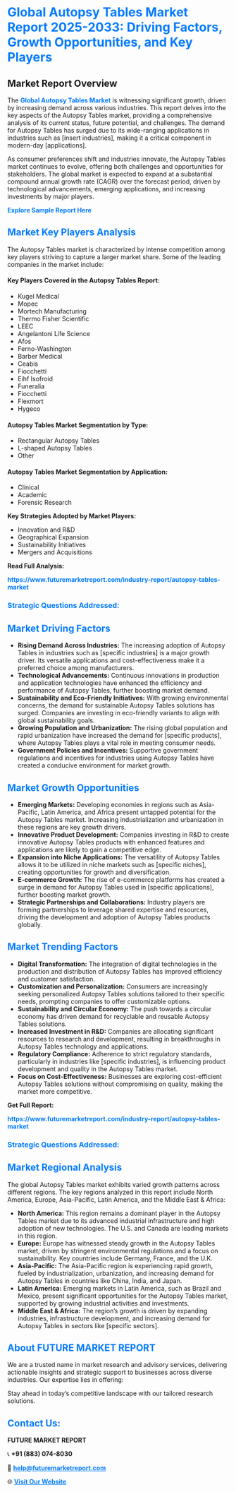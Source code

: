 <h1 style="color: #007BFF;">Global Autopsy Tables Market Report 2025-2033: Driving Factors, Growth Opportunities, and Key Players</h1>

<section id="overview">
<h2>Market Report Overview</h2>
<p>The <a href="https://www.futuremarketreport.com/industry-report/autopsy-tables-market" style="color: #007BFF; text-decoration: none;"><strong>Global Autopsy Tables Market</strong></a> is witnessing significant growth, driven by increasing demand across various industries. This report delves into the key aspects of the Autopsy Tables market, providing a comprehensive analysis of its current status, future potential, and challenges. The demand for Autopsy Tables has surged due to its wide-ranging applications in industries such as [insert industries], making it a critical component in modern-day [applications].</p>
<p>As consumer preferences shift and industries innovate, the Autopsy Tables market continues to evolve, offering both challenges and opportunities for stakeholders. The global market is expected to expand at a substantial compound annual growth rate (CAGR) over the forecast period, driven by technological advancements, emerging applications, and increasing investments by major players.</p>
</section>

<section id="overview">
<p><a href="https://www.futuremarketreport.com/request-sample/reportId=51755" style="color: #007BFF; text-decoration: none;"><strong>Explore Sample Report Here</strong></a></p>
</section>

<section id="key-players">
<h2 style="color: #007BFF;">Market Key Players Analysis</h2>
<p>The Autopsy Tables market is characterized by intense competition among key players striving to capture a larger market share. Some of the leading companies in the market include:</p>
<h4>Key Players Covered in the Autopsy Tables Report:</h4>
<ul><li>Kugel Medical</li><li>Mopec</li><li>Mortech Manufacturing</li><li>Thermo Fisher Scientific</li><li>LEEC</li><li>Angelantoni Life Science</li><li>Afos</li><li>Ferno-Washington</li><li>Barber Medical</li><li>Ceabis</li><li>Fiocchetti</li><li>Eihf Isofroid</li><li>Funeralia</li><li>Fiocchetti</li><li>Flexmort</li><li>Hygeco</li></ul>
<h4>Autopsy Tables Market Segmentation by Type:</h4>
<ul><li>Rectangular Autopsy Tables</li><li>L-shaped Autopsy Tables</li><li>Other</li></ul>

<h4>Autopsy Tables Market Segmentation by Application:</h4>
<ul><li>Clinical</li><li>Academic</li><li>Forensic Research</li></ul>
<p><strong>Key Strategies Adopted by Market Players:</strong></p>
<ul>
<li>Innovation and R&D</li>
<li>Geographical Expansion</li>
<li>Sustainability Initiatives</li>
<li>Mergers and Acquisitions</li>
</ul>
</section>

<section>
<p><strong>Read Full Analysis: </strong></p><a href="https://www.futuremarketreport.com/industry-report/autopsy-tables-market" style="color: #007BFF; text-decoration: none;"><strong>https://www.futuremarketreport.com/industry-report/autopsy-tables-market</strong></a>
<h3 style="color: #007BFF;">Strategic Questions Addressed:</h3>
</section>

<section id="driving-factors">
<h2 style="color: #007BFF;">Market Driving Factors</h2>
<ul>
<li><strong>Rising Demand Across Industries:</strong> The increasing adoption of Autopsy Tables in industries such as [specific industries] is a major growth driver. Its versatile applications and cost-effectiveness make it a preferred choice among manufacturers.</li>
<li><strong>Technological Advancements:</strong> Continuous innovations in production and application technologies have enhanced the efficiency and performance of Autopsy Tables, further boosting market demand.</li>
<li><strong>Sustainability and Eco-Friendly Initiatives:</strong> With growing environmental concerns, the demand for sustainable Autopsy Tables solutions has surged. Companies are investing in eco-friendly variants to align with global sustainability goals.</li>
<li><strong>Growing Population and Urbanization:</strong> The rising global population and rapid urbanization have increased the demand for [specific products], where Autopsy Tables plays a vital role in meeting consumer needs.</li>
<li><strong>Government Policies and Incentives:</strong> Supportive government regulations and incentives for industries using Autopsy Tables have created a conducive environment for market growth.</li>
</ul>
</section>

<section id="growth-opportunities">
<h2 style="color: #007BFF;">Market Growth Opportunities</h2>
<ul>
<li><strong>Emerging Markets:</strong> Developing economies in regions such as Asia-Pacific, Latin America, and Africa present untapped potential for the Autopsy Tables market. Increasing industrialization and urbanization in these regions are key growth drivers.</li>
<li><strong>Innovative Product Development:</strong> Companies investing in R&D to create innovative Autopsy Tables products with enhanced features and applications are likely to gain a competitive edge.</li>
<li><strong>Expansion into Niche Applications:</strong> The versatility of Autopsy Tables allows it to be utilized in niche markets such as [specific niches], creating opportunities for growth and diversification.</li>
<li><strong>E-commerce Growth:</strong> The rise of e-commerce platforms has created a surge in demand for Autopsy Tables used in [specific applications], further boosting market growth.</li>
<li><strong>Strategic Partnerships and Collaborations:</strong> Industry players are forming partnerships to leverage shared expertise and resources, driving the development and adoption of Autopsy Tables products globally.</li>
</ul>
</section>

<section id="trending-factors">
<h2 style="color: #007BFF;">Market Trending Factors</h2>
<ul>
<li><strong>Digital Transformation:</strong> The integration of digital technologies in the production and distribution of Autopsy Tables has improved efficiency and customer satisfaction.</li>
<li><strong>Customization and Personalization:</strong> Consumers are increasingly seeking personalized Autopsy Tables solutions tailored to their specific needs, prompting companies to offer customizable options.</li>
<li><strong>Sustainability and Circular Economy:</strong> The push towards a circular economy has driven demand for recyclable and reusable Autopsy Tables solutions.</li>
<li><strong>Increased Investment in R&D:</strong> Companies are allocating significant resources to research and development, resulting in breakthroughs in Autopsy Tables technology and applications.</li>
<li><strong>Regulatory Compliance:</strong> Adherence to strict regulatory standards, particularly in industries like [specific industries], is influencing product development and quality in the Autopsy Tables market.</li>
<li><strong>Focus on Cost-Effectiveness:</strong> Businesses are exploring cost-efficient Autopsy Tables solutions without compromising on quality, making the market more competitive.</li>
</ul>
</section>

<section>
<p><strong>Get Full Report: </strong></p><a href="https://www.futuremarketreport.com/industry-report/autopsy-tables-market" style="color: #007BFF; text-decoration: none;"><strong>https://www.futuremarketreport.com/industry-report/autopsy-tables-market</strong></a>
<h3 style="color: #007BFF;">Strategic Questions Addressed:</h3>
</section>


<section id="regional-analysis">
<h2 style="color: #007BFF;">Market Regional Analysis</h2>
<p>The global Autopsy Tables market exhibits varied growth patterns across different regions. The key regions analyzed in this report include North America, Europe, Asia-Pacific, Latin America, and the Middle East & Africa:</p>
<ul>
<li><strong>North America:</strong> This region remains a dominant player in the Autopsy Tables market due to its advanced industrial infrastructure and high adoption of new technologies. The U.S. and Canada are leading markets in this region.</li>
<li><strong>Europe:</strong> Europe has witnessed steady growth in the Autopsy Tables market, driven by stringent environmental regulations and a focus on sustainability. Key countries include Germany, France, and the U.K.</li>
<li><strong>Asia-Pacific:</strong> The Asia-Pacific region is experiencing rapid growth, fueled by industrialization, urbanization, and increasing demand for Autopsy Tables in countries like China, India, and Japan.</li>
<li><strong>Latin America:</strong> Emerging markets in Latin America, such as Brazil and Mexico, present significant opportunities for the Autopsy Tables market, supported by growing industrial activities and investments.</li>
<li><strong>Middle East & Africa:</strong> The region’s growth is driven by expanding industries, infrastructure development, and increasing demand for Autopsy Tables in sectors like [specific sectors].</li>
</ul>
</section>

<footer>
<h2 style="color: #007BFF;">About FUTURE MARKET REPORT</h2>
<p>We are a trusted name in market research and advisory services, delivering actionable insights and strategic support to businesses across diverse industries. Our expertise lies in offering:</p>

<p>Stay ahead in today’s competitive landscape with our tailored research solutions.</p>

<h2 style="color: #007BFF;">Contact Us:</h2>
<p><strong>FUTURE MARKET REPORT</strong></p>
<p>📞 <strong>+91 (883) 074-8030</strong></p>
<p>📧 <strong><a href="mailto:help@futuremarketreport.com" style="color: #007BFF;">help@futuremarketreport.com</a></strong></p>
<p>🌐 <strong><a href="https://www.futuremarketreport.com/" style="color: #007BFF;">Visit Our Website</a></strong></p>
</footer>